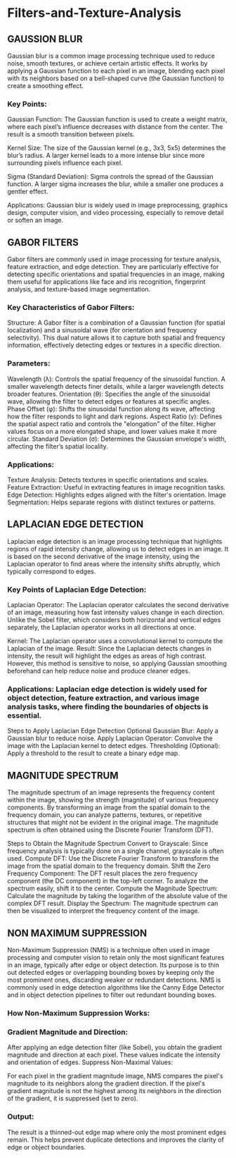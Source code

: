 # Filters-and-Texture-Analysis
## GAUSSION BLUR

Gaussian blur is a common image processing technique used to reduce noise, smooth textures, or achieve certain artistic effects. It works by applying a Gaussian function to each pixel in an image, blending each pixel with its neighbors based on a bell-shaped curve (the Gaussian function) to create a smoothing effect.

### Key Points:
Gaussian Function: The Gaussian function is used to create a weight matrix, where each pixel’s influence decreases with distance from the center. The result is a smooth transition between pixels.

Kernel Size: The size of the Gaussian kernel (e.g., 3x3, 5x5) determines the blur’s radius. A larger kernel leads to a more intense blur since more surrounding pixels influence each pixel.

Sigma (Standard Deviation): Sigma controls the spread of the Gaussian function. A larger sigma increases the blur, while a smaller one produces a gentler effect.

Applications: Gaussian blur is widely used in image preprocessing, graphics design, computer vision, and video processing, especially to remove detail or soften an image.

## GABOR FILTERS

Gabor filters are commonly used in image processing for texture analysis, feature extraction, and edge detection. They are particularly effective for detecting specific orientations and spatial frequencies in an image, making them useful for applications like face and iris recognition, fingerprint analysis, and texture-based image segmentation.

### Key Characteristics of Gabor Filters:
Structure: A Gabor filter is a combination of a Gaussian function (for spatial localization) and a sinusoidal wave (for orientation and frequency selectivity). This dual nature allows it to capture both spatial and frequency information, effectively detecting edges or textures in a specific direction.

### Parameters:

Wavelength (λ): Controls the spatial frequency of the sinusoidal function. A smaller wavelength detects finer details, while a larger wavelength detects broader features.
Orientation (θ): Specifies the angle of the sinusoidal wave, allowing the filter to detect edges or features at specific angles.
Phase Offset (φ): Shifts the sinusoidal function along its wave, affecting how the filter responds to light and dark regions.
Aspect Ratio (γ): Defines the spatial aspect ratio and controls the "elongation" of the filter. Higher values focus on a more elongated shape, and lower values make it more circular.
Standard Deviation (σ): Determines the Gaussian envelope's width, affecting the filter’s spatial locality.

### Applications:

Texture Analysis: Detects textures in specific orientations and scales.
Feature Extraction: Useful in extracting features in image recognition tasks.
Edge Detection: Highlights edges aligned with the filter's orientation.
Image Segmentation: Helps separate regions with distinct textures or patterns.

## LAPLACIAN EDGE DETECTION

Laplacian edge detection is an image processing technique that highlights regions of rapid intensity change, allowing us to detect edges in an image. It is based on the second derivative of the image intensity, using the Laplacian operator to find areas where the intensity shifts abruptly, which typically correspond to edges.

### Key Points of Laplacian Edge Detection:
Laplacian Operator: The Laplacian operator calculates the second derivative of an image, measuring how fast intensity values change in each direction. Unlike the Sobel filter, which considers both horizontal and vertical edges separately, the Laplacian operator works in all directions at once.

Kernel: The Laplacian operator uses a convolutional kernel to compute the Laplacian of the image. 
Result: Since the Laplacian detects changes in intensity, the result will highlight the edges as areas of high contrast. However, this method is sensitive to noise, so applying Gaussian smoothing beforehand can help reduce noise and produce cleaner edges.

### Applications: Laplacian edge detection is widely used for object detection, feature extraction, and various image analysis tasks, where finding the boundaries of objects is essential.

Steps to Apply Laplacian Edge Detection
Optional Gaussian Blur: Apply a Gaussian blur to reduce noise.
Apply Laplacian Operator: Convolve the image with the Laplacian kernel to detect edges.
Thresholding (Optional): Apply a threshold to the result to create a binary edge map.

## MAGNITUDE SPECTRUM

The magnitude spectrum of an image represents the frequency content within the image, showing the strength (magnitude) of various frequency components. By transforming an image from the spatial domain to the frequency domain, you can analyze patterns, textures, or repetitive structures that might not be evident in the original image. The magnitude spectrum is often obtained using the Discrete Fourier Transform (DFT).

Steps to Obtain the Magnitude Spectrum
Convert to Grayscale: Since frequency analysis is typically done on a single channel, grayscale is often used.
Compute DFT: Use the Discrete Fourier Transform to transform the image from the spatial domain to the frequency domain.
Shift the Zero Frequency Component: The DFT result places the zero frequency component (the DC component) in the top-left corner. To analyze the spectrum easily, shift it to the center.
Compute the Magnitude Spectrum: Calculate the magnitude by taking the logarithm of the absolute value of the complex DFT result.
Display the Spectrum: The magnitude spectrum can then be visualized to interpret the frequency content of the image.


## NON MAXIMUM SUPPRESSION

Non-Maximum Suppression (NMS) is a technique often used in image processing and computer vision to retain only the most significant features in an image, typically after edge or object detection. Its purpose is to thin out detected edges or overlapping bounding boxes by keeping only the most prominent ones, discarding weaker or redundant detections. NMS is commonly used in edge detection algorithms like the Canny Edge Detector and in object detection pipelines to filter out redundant bounding boxes.

### How Non-Maximum Suppression Works:
### Gradient Magnitude and Direction:

After applying an edge detection filter (like Sobel), you obtain the gradient magnitude and direction at each pixel. These values indicate the intensity and orientation of edges.
Suppress Non-Maximal Values:

For each pixel in the gradient magnitude image, NMS compares the pixel's magnitude to its neighbors along the gradient direction.
If the pixel's gradient magnitude is not the highest among its neighbors in the direction of the gradient, it is suppressed (set to zero).

### Output:

The result is a thinned-out edge map where only the most prominent edges remain. This helps prevent duplicate detections and improves the clarity of edge or object boundaries.
